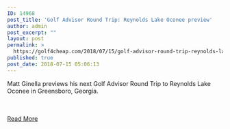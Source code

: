 ```yaml
---
ID: 14968
post_title: 'Golf Advisor Round Trip: Reynolds Lake Oconee preview'
author: admin
post_excerpt: ""
layout: post
permalink: >
  https://golf4cheap.com/2018/07/15/golf-advisor-round-trip-reynolds-lake-oconee-preview/
published: true
post_date: 2018-07-15 05:06:13
---
```

<p>Matt Ginella previews his next Golf Advisor Round Trip to Reynolds Lake Oconee in Greensboro, Georgia.</p><br><br><a href="https://www.golfchannel.com/video/golf-advisor-round-trip-reynolds-lake-oconee-preview/">Read More</a>